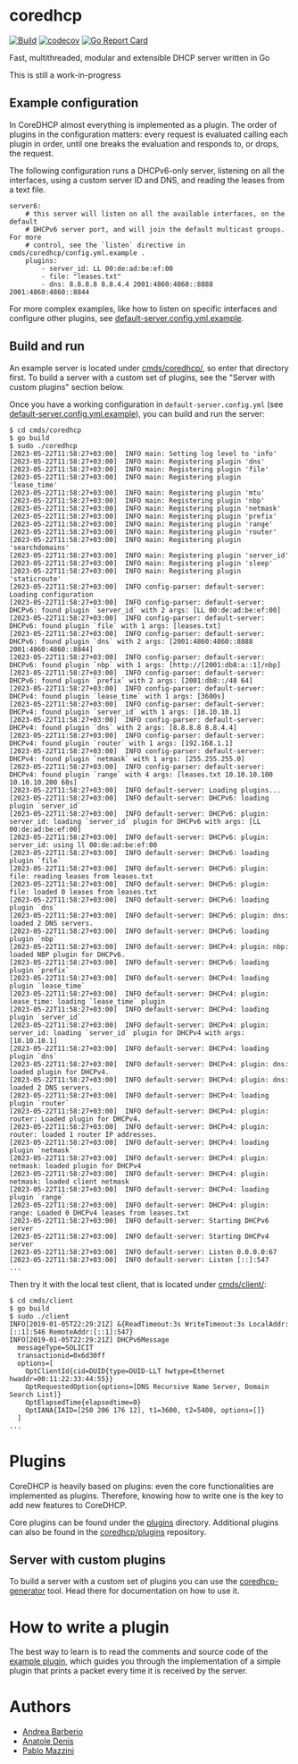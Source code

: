 # coredhcp

[![Build](https://github.com/insei/coredhcp/actions/workflows/build.yml/badge.svg?branch=main)](https://github.com/insei/coredhcp/actions/workflows/build.yml)
[![codecov](https://codecov.io/gh/insei/coredhcp/branch/main/graph/badge.svg)](https://codecov.io/gh/insei/coredhcp)
[![Go Report Card](https://goreportcard.com/badge/github.com/insei/coredhcp)](https://goreportcard.com/report/github.com/insei/coredhcp)

Fast, multithreaded, modular and extensible DHCP server written in Go

This is still a work-in-progress

## Example configuration

In CoreDHCP almost everything is implemented as a plugin. The order of plugins in the configuration matters: every request is evaluated calling each plugin in order, until one breaks the evaluation and responds to, or drops, the request.

The following configuration runs a DHCPv6-only server, listening on all the interfaces, using a custom server ID and DNS, and reading the leases from a text file.

```
server6:
    # this server will listen on all the available interfaces, on the default
    # DHCPv6 server port, and will join the default multicast groups. For more
    # control, see the `listen` directive in cmds/coredhcp/config.yml.example .
    plugins:
        - server_id: LL 00:de:ad:be:ef:00
        - file: "leases.txt"
        - dns: 8.8.8.8 8.8.4.4 2001:4860:4860::8888 2001:4860:4860::8844
```

For more complex examples, like how to listen on specific interfaces and
configure other plugins, see [default-server.config.yml.example](cmds/coredhcp/default-server.config.yml.example).

## Build and run

An example server is located under [cmds/coredhcp/](cmds/coredhcp/), so enter that
directory first. To build a server with a custom set of plugins, see the "Server
with custom plugins" section below.

Once you have a working configuration in `default-server.config.yml` (see [default-server.config.yml.example](cmds/coredhcp/default-server.config.yml.example)), you can build and run the server:
```
$ cd cmds/coredhcp
$ go build
$ sudo ./coredhcp
[2023-05-22T11:58:27+03:00]  INFO main: Setting log level to 'info'
[2023-05-22T11:58:27+03:00]  INFO main: Registering plugin 'dns'
[2023-05-22T11:58:27+03:00]  INFO main: Registering plugin 'file'
[2023-05-22T11:58:27+03:00]  INFO main: Registering plugin 'lease_time'
[2023-05-22T11:58:27+03:00]  INFO main: Registering plugin 'mtu'
[2023-05-22T11:58:27+03:00]  INFO main: Registering plugin 'nbp'
[2023-05-22T11:58:27+03:00]  INFO main: Registering plugin 'netmask'
[2023-05-22T11:58:27+03:00]  INFO main: Registering plugin 'prefix'
[2023-05-22T11:58:27+03:00]  INFO main: Registering plugin 'range'
[2023-05-22T11:58:27+03:00]  INFO main: Registering plugin 'router'
[2023-05-22T11:58:27+03:00]  INFO main: Registering plugin 'searchdomains'
[2023-05-22T11:58:27+03:00]  INFO main: Registering plugin 'server_id'
[2023-05-22T11:58:27+03:00]  INFO main: Registering plugin 'sleep'
[2023-05-22T11:58:27+03:00]  INFO main: Registering plugin 'staticroute'
[2023-05-22T11:58:27+03:00]  INFO config-parser: default-server: Loading configuration
[2023-05-22T11:58:27+03:00]  INFO config-parser: default-server: DHCPv6: found plugin `server_id` with 2 args: [LL 00:de:ad:be:ef:00]
[2023-05-22T11:58:27+03:00]  INFO config-parser: default-server: DHCPv6: found plugin `file` with 1 args: [leases.txt]
[2023-05-22T11:58:27+03:00]  INFO config-parser: default-server: DHCPv6: found plugin `dns` with 2 args: [2001:4860:4860::8888 2001:4860:4860::8844]
[2023-05-22T11:58:27+03:00]  INFO config-parser: default-server: DHCPv6: found plugin `nbp` with 1 args: [http://[2001:db8:a::1]/nbp]
[2023-05-22T11:58:27+03:00]  INFO config-parser: default-server: DHCPv6: found plugin `prefix` with 2 args: [2001:db8::/48 64]
[2023-05-22T11:58:27+03:00]  INFO config-parser: default-server: DHCPv4: found plugin `lease_time` with 1 args: [3600s]
[2023-05-22T11:58:27+03:00]  INFO config-parser: default-server: DHCPv4: found plugin `server_id` with 1 args: [10.10.10.1]
[2023-05-22T11:58:27+03:00]  INFO config-parser: default-server: DHCPv4: found plugin `dns` with 2 args: [8.8.8.8 8.8.4.4]
[2023-05-22T11:58:27+03:00]  INFO config-parser: default-server: DHCPv4: found plugin `router` with 1 args: [192.168.1.1]
[2023-05-22T11:58:27+03:00]  INFO config-parser: default-server: DHCPv4: found plugin `netmask` with 1 args: [255.255.255.0]
[2023-05-22T11:58:27+03:00]  INFO config-parser: default-server: DHCPv4: found plugin `range` with 4 args: [leases.txt 10.10.10.100 10.10.10.200 60s]
[2023-05-22T11:58:27+03:00]  INFO default-server: Loading plugins...
[2023-05-22T11:58:27+03:00]  INFO default-server: DHCPv6: loading plugin `server_id`
[2023-05-22T11:58:27+03:00]  INFO default-server: DHCPv6: plugin: server_id: loading `server_id` plugin for DHCPv6 with args: [LL 00:de:ad:be:ef:00]
[2023-05-22T11:58:27+03:00]  INFO default-server: DHCPv6: plugin: server_id: using ll 00:de:ad:be:ef:00
[2023-05-22T11:58:27+03:00]  INFO default-server: DHCPv6: loading plugin `file`
[2023-05-22T11:58:27+03:00]  INFO default-server: DHCPv6: plugin: file: reading leases from leases.txt
[2023-05-22T11:58:27+03:00]  INFO default-server: DHCPv6: plugin: file: loaded 0 leases from leases.txt
[2023-05-22T11:58:27+03:00]  INFO default-server: DHCPv6: loading plugin `dns`
[2023-05-22T11:58:27+03:00]  INFO default-server: DHCPv6: plugin: dns: loaded 2 DNS servers.
[2023-05-22T11:58:27+03:00]  INFO default-server: DHCPv6: loading plugin `nbp`
[2023-05-22T11:58:27+03:00]  INFO default-server: DHCPv4: plugin: nbp: loaded NBP plugin for DHCPv6.
[2023-05-22T11:58:27+03:00]  INFO default-server: DHCPv6: loading plugin `prefix`
[2023-05-22T11:58:27+03:00]  INFO default-server: DHCPv4: loading plugin `lease_time`
[2023-05-22T11:58:27+03:00]  INFO default-server: DHCPv4: plugin: lease_time: loading `lease_time` plugin
[2023-05-22T11:58:27+03:00]  INFO default-server: DHCPv4: loading plugin `server_id`
[2023-05-22T11:58:27+03:00]  INFO default-server: DHCPv4: plugin: server_id: loading `server_id` plugin for DHCPv4 with args: [10.10.10.1]
[2023-05-22T11:58:27+03:00]  INFO default-server: DHCPv4: loading plugin `dns`
[2023-05-22T11:58:27+03:00]  INFO default-server: DHCPv4: plugin: dns: loaded plugin for DHCPv4.
[2023-05-22T11:58:27+03:00]  INFO default-server: DHCPv4: plugin: dns: loaded 2 DNS servers.
[2023-05-22T11:58:27+03:00]  INFO default-server: DHCPv4: loading plugin `router`
[2023-05-22T11:58:27+03:00]  INFO default-server: DHCPv4: plugin: router: Loaded plugin for DHCPv4.
[2023-05-22T11:58:27+03:00]  INFO default-server: DHCPv4: plugin: router: loaded 1 router IP addresses.
[2023-05-22T11:58:27+03:00]  INFO default-server: DHCPv4: loading plugin `netmask`
[2023-05-22T11:58:27+03:00]  INFO default-server: DHCPv4: plugin: netmask: loaded plugin for DHCPv4
[2023-05-22T11:58:27+03:00]  INFO default-server: DHCPv4: plugin: netmask: loaded client netmask
[2023-05-22T11:58:27+03:00]  INFO default-server: DHCPv4: loading plugin `range`
[2023-05-22T11:58:27+03:00]  INFO default-server: DHCPv4: plugin: range: Loaded 0 DHCPv4 leases from leases.txt
[2023-05-22T11:58:27+03:00]  INFO default-server: Starting DHCPv6 server
[2023-05-22T11:58:27+03:00]  INFO default-server: Starting DHCPv4 server
[2023-05-22T11:58:27+03:00]  INFO default-server: Listen 0.0.0.0:67
[2023-05-22T11:58:27+03:00]  INFO default-server: Listen [::]:547
...
```

Then try it with the local test client, that is located under
[cmds/client/](cmds/client):
```
$ cd cmds/client
$ go build
$ sudo ./client
INFO[2019-01-05T22:29:21Z] &{ReadTimeout:3s WriteTimeout:3s LocalAddr:[::1]:546 RemoteAddr:[::1]:547}
INFO[2019-01-05T22:29:21Z] DHCPv6Message
  messageType=SOLICIT
  transactionid=0x6d30ff
  options=[
    OptClientId{cid=DUID{type=DUID-LLT hwtype=Ethernet hwaddr=00:11:22:33:44:55}}
    OptRequestedOption{options=[DNS Recursive Name Server, Domain Search List]}
    OptElapsedTime{elapsedtime=0}
    OptIANA{IAID=[250 206 176 12], t1=3600, t2=5400, options=[]}
  ]
...
```

# Plugins

CoreDHCP is heavily based on plugins: even the core functionalities are
implemented as plugins. Therefore, knowing how to write one is the key to add
new features to CoreDHCP.

Core plugins can be found under the [plugins](/plugins/) directory. Additional
plugins can also be found in the
[coredhcp/plugins](https://github.com/insei/plugins) repository.

## Server with custom plugins

To build a server with a custom set of plugins you can use the
[coredhcp-generator](/cmds/coredhcp-generator/) tool. Head there for
documentation on how to use it.

# How to write a plugin

The best way to learn is to read the comments and source code of the
[example plugin](plugins/example/), which guides you through the implementation
of a simple plugin that prints a packet every time it is received by the server.


# Authors

* [Andrea Barberio](https://github.com/insomniacslk)
* [Anatole Denis](https://github.com/natolumin)
* [Pablo Mazzini](https://github.com/pmazzini)
